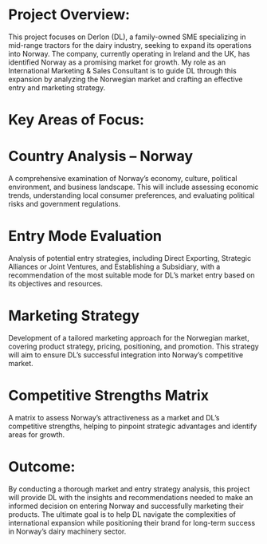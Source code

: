 # Project Overview:

This project focuses on Derlon (DL), a family-owned SME specializing in mid-range tractors for the dairy industry, seeking to expand its operations into Norway. The company, currently operating in Ireland and the UK, has identified Norway as a promising market for growth. My role as an International Marketing & Sales Consultant is to guide DL through this expansion by analyzing the Norwegian market and crafting an effective entry and marketing strategy.

# Key Areas of Focus:

# Country Analysis – Norway
A comprehensive examination of Norway’s economy, culture, political environment, and business landscape. This will include assessing economic trends, understanding local consumer preferences, and evaluating political risks and government regulations.
# Entry Mode Evaluation
Analysis of potential entry strategies, including Direct Exporting, Strategic Alliances or Joint Ventures, and Establishing a Subsidiary, with a recommendation of the most suitable mode for DL’s market entry based on its objectives and resources.
# Marketing Strategy
Development of a tailored marketing approach for the Norwegian market, covering product strategy, pricing, positioning, and promotion. This strategy will aim to ensure DL’s successful integration into Norway’s competitive market.
# Competitive Strengths Matrix
A matrix to assess Norway’s attractiveness as a market and DL’s competitive strengths, helping to pinpoint strategic advantages and identify areas for growth.

# Outcome:
By conducting a thorough market and entry strategy analysis, this project will provide DL with the insights and recommendations needed to make an informed decision on entering Norway and successfully marketing their products. The ultimate goal is to help DL navigate the complexities of international expansion while positioning their brand for long-term success in Norway’s dairy machinery sector.
